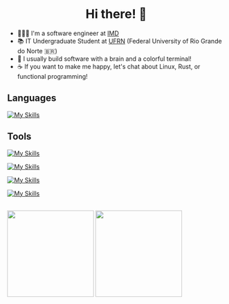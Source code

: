 <h1 align="center">
Hi there! 👋
</h1>

- 🧑🏻‍💻 I'm a software engineer at [IMD](https://portal.imd.ufrn.br)
- 📚 IT Undergraduate Student at [UFRN](https://ufrn.br/) (Federal University of Rio Grande do Norte 🇧🇷)
- 🧠 I usually build software with a brain and a colorful terminal!
- ☕ If you want to make me happy, let's chat about Linux, Rust, or functional programming!


## Languages
[![My Skills](https://skillicons.dev/icons?i=rust,py,ts,go,java,lua,c,cpp)]()

## Tools
[![My Skills](https://skillicons.dev/icons?i=linux,git,docker,kubernetes,ansible)]()

[![My Skills](https://skillicons.dev/icons?i=spring,django,fastapi,nodejs,nest,rocket)]()

[![My Skills](https://skillicons.dev/icons?i=postgres,mysql,mongo,redis,prometheus,rabbitmq,kafka)]()

[![My Skills](https://skillicons.dev/icons?i=vue,react,tailwind)]()

<br />

<div> 
  <img height="200px" src="https://github-readme-stats.vercel.app/api/top-langs/?username=talis-fb&langs_count=10&hide=vue,html,css&layout=compact&show_icons=true&theme=github_dark">
  <img height="200px" src="https://github-readme-stats.vercel.app/api?username=talis-fb&show_icons=true&theme=github_dark">
</div>


